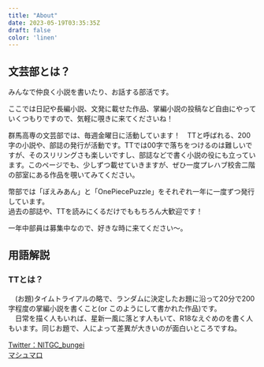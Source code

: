 ```yaml
---
title: "About"
date: 2023-05-19T03:35:35Z
draft: false
color: 'linen'
---
```


## 文芸部とは？
みんなで仲良く小説を書いたり、お話する部活です。  
  
ここでは日記や長編小説、文発に載せた作品、掌編小説の投稿など自由にやっていくつもりですので、気軽に覗きに来てくださいね！  

群馬高専の文芸部では、毎週金曜日に活動しています！　TTと呼ばれる、200字の小説や、部誌の発行が活動です。TTでは00字で落ちをつけるのは難しいですが、そのスリリングさも楽しいですし、部誌などで書く小説の役にも立っています。このページでも、少しずつ載せていきますが、ぜひ一度プレハブ校舎二階の部室にある作品を覗いてみてください。  
  
幣部では「ぼえみあん」と「OnePiecePuzzle」をそれぞれ一年に一度ずつ発行しています。  
過去の部誌や、TTを読みにくるだけでももちろん大歓迎です！  

一年中部員は募集中なので、好きな時に来てください～。  
  
## 用語解説
### TTとは？
　(お題)タイムトライアルの略で、ランダムに決定したお題に沿って20分で200字程度の掌編小説を書くこと(or このようにして書かれた作品)です。  
　日常を描く人もいれば、星新一風に落とす人もいて、R18なえぐめのを書く人もいます。同じお題で、人によって差異が大きいのが面白いところですね。  

[Twitter：NITGC_bungei](https://twitter.com/NITGC_bungei)  
[マシュマロ](https://marshmallow-qa.com/nitgc_bungei?utm_medium=twitter&utm_source=promotion)
